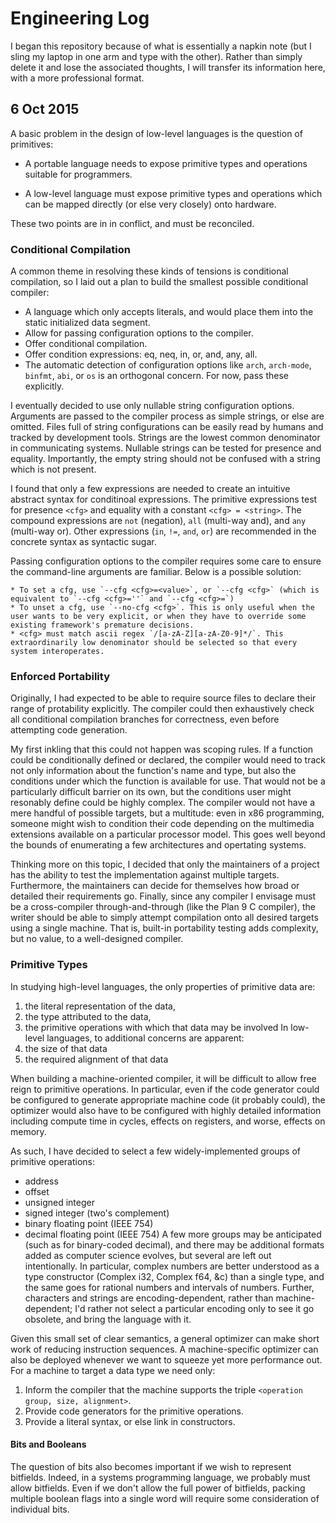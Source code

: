 # Engineering Log

I began this repository because of what is essentially a napkin note (but I sling my laptop in one arm and type with the other).
Rather than simply delete it and lose the associated thoughts, I will transfer its information here, with a more professional format.





## 6 Oct 2015

A basic problem in the design of low-level languages is the question of primitives:

 * A portable language needs to expose primitive types and operations suitable for programmers.

 * A low-level language must expose primitive types and operations which can be mapped directly (or else very closely) onto hardware.

These two points are in in conflict, and must be reconciled.

### Conditional Compilation

A common theme in resolving these kinds of tensions is conditional compilation, so I laid out a plan to build the smallest possible conditional compiler:

 * A language which only accepts literals, and would place them into the static initialized data segment.
 * Allow for passing configuration options to the compiler.
 * Offer conditional compilation.
 * Offer condition expressions: eq, neq, in, or, and, any, all.
 * The automatic detection of configuration options like `arch`, `arch-mode`, `binfmt`, `abi`, or `os` is an orthogonal concern. For now, pass these explicitly.

I eventually decided to use only nullable string configuration options.
Arguments are passed to the compiler process as simple strings, or else are omitted.
Files full of string configurations can be easily read by humans and tracked by development tools.
Strings are the lowest common denominator in communicating systems.
Nullable strings can be tested for presence and equality.
Importantly, the empty string should not be confused with a string which is not present.

I found that only a few expressions are needed to create an intuitive abstract syntax for conditinoal expressions.
The primitive expressions test for presence `<cfg>` and equality with a constant `<cfg> = <string>`.
The compound expressions are `not` (negation), `all` (multi-way and), and `any` (multi-way or).
Other expressions (`in`, `!=`, `and`, `or`) are recommended in the concrete syntax as syntactic sugar.

Passing configuration options to the compiler requires some care to ensure the command-line arguments are familiar.
Below is a possible solution:

	* To set a cfg, use `--cfg <cfg>=<value>`, or `--cfg <cfg>` (which is equivalent to `--cfg <cfg>=''` and `--cfg <cfg>=`)
	* To unset a cfg, use `--no-cfg <cfg>`. This is only useful when the user wants to be very explicit, or when they have to override some existing framework's premature decisions.
	* <cfg> must match ascii regex `/[a-zA-Z][a-zA-Z0-9]*/`. This extraordinarily low denominator should be selected so that every system interoperates.

### Enforced Portability

Originally, I had expected to be able to require source files to declare their range of protability explicitly.
The compiler could then exhaustively check all conditional compilation branches for correctness, even before attempting code generation.

My first inkling that this could not happen was scoping rules.
If a function could be conditionally defined or declared, the compiler would need to track not only information about the function's name and type, but also the conditions under which the function is available for use.
That would not be a particularly difficult barrier on its own, but the conditions user might resonably define could be highly complex.
The compiler would not have a mere handful of possible targets, but a multitude:
even in x86 programming, someone might wish to condition their code depending on the multimedia extensions available on a particular processor model.
This goes well beyond the bounds of enumerating a few architectures and opertating systems.

Thinking more on this topic, I decided that only the maintainers of a project has the ability to test the implementation against multiple targets.
Furthermore, the maintainers can decide for themselves how broad or detailed their requirements go.
Finally, since any compiler I envisage must be a cross-compiler through-and-through (like the Plan 9 C compiler), the writer should be able to simply attempt compilation onto all desired targets using a single machine.
That is, built-in portability testing adds complexity, but no value, to a well-designed compiler.

### Primitive Types

In studying high-level languages, the only properties of primitive data are:
1) the literal representation of the data,
2) the type attributed to the data, 
3) the primitive operations with which that data may be involved
In low-level languages, to additional concerns are apparent:
4) the size of that data
5) the required alignment of that data

When building a machine-oriented compiler, it will be difficult to allow free reign to primitive operations.
In particular, even if the code generator could be configured to generate appropriate machine code (it probably could), the optimizer would also have to be configured with highly detailed information including compute time in cycles, effects on registers, and worse, effects on memory.

As such, I have decided to select a few widely-implemented groups of primitive operations:
 * address
 * offset
 * unsigned integer
 * signed integer (two's complement)
 * binary floating point (IEEE 754)
 * decimal floating point (IEEE 754)
A few more groups may be anticipated (such as for binary-coded decimal), and there may be additional formats added as computer science evolves, but several are left out intentionally.
In particular, complex numbers are better understood as a type constructor (Complex i32, Complex f64, &c) than a single type, and the same goes for rational numbers and intervals of numbers.
Further, characters and strings are encoding-dependent, rather than machine-dependent; I'd rather not select a particular encoding only to see it go obsolete, and bring the language with it.

Given this small set of clear semantics, a general optimizer can make short work of reducing instruction sequences.
A machine-specific optimizer can also be deployed whenever we want to squeeze yet more performance out.
For a machine to target a data type we need only:
1) Inform the compiler that the machine supports the triple `<operation group, size, alignment>`.
2) Provide code generators for the primitive operations.
3) Provide a literal syntax, or else link in constructors.

#### Bits and Booleans

The question of bits also becomes important if we wish to represent bitfields.
Indeed, in a systems programming language, we probably must allow bitfields.
Even if we don't allow the full power of bitfields, packing multiple boolean flags into a single word will require some consideration of individual bits.